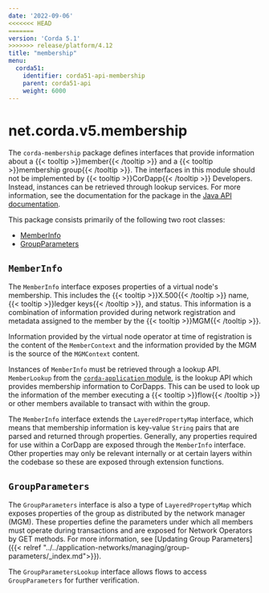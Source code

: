 ```yaml
---
date: '2022-09-06'
<<<<<<< HEAD
=======
version: 'Corda 5.1'
>>>>>>> release/platform/4.12
title: "membership"
menu:
  corda51:
    identifier: corda51-api-membership
    parent: corda51-api
    weight: 6000
---
```

# net.corda.v5.membership
The `corda-membership` package defines interfaces that provide information about a {{< tooltip >}}member{{< /tooltip >}} and a {{< tooltip >}}membership group{{< /tooltip >}}. The interfaces in this module should not be implemented by {{< tooltip >}}CorDapp{{< /tooltip >}} Developers. Instead, instances can be retrieved through lookup services.
For more information, see the documentation for the package in the <a href="/en/api-ref/corda/{{<version-num>}}/net/corda/v5/membership/package-summary.html" target=" blank">Java API documentation</a>.

This package consists primarily of the following two root classes:
* [MemberInfo](#memberinfo)
* [GroupParameters](#groupparameters)

## `MemberInfo`
The `MemberInfo` interface exposes properties of a virtual node's membership. This includes the {{< tooltip >}}X.500{{< /tooltip >}} name, {{< tooltip >}}ledger keys{{< /tooltip >}}, and status. This information is a combination of information provided during network registration and metadata assigned to the member by the {{< tooltip >}}MGM{{< /tooltip >}}.

Information provided by the virtual node operator at time of registration is the content of the `MemberContext` and the information provided by the MGM is the source of the `MGMContext` content.

Instances of `MemberInfo` must be retrieved through a lookup API. `MemberLookup` from the <a href="application/membership.md">`corda-application` module</a>, is the lookup API which provides membership information to CorDapps. This can be used to look up the information of the member executing a {{< tooltip >}}flow{{< /tooltip >}} or other members available to transact with within the group.

The `MemberInfo` interface extends the `LayeredPropertyMap` interface, which means that membership information is key-value `String` pairs that are parsed and returned through properties. Generally, any properties required for use within a CorDapp are exposed through the `MemberInfo` interface. Other properties may only be relevant internally or at certain layers within the codebase so these are exposed through extension functions.


## `GroupParameters`

The `GroupParameters` interface is also a type of `LayeredPropertyMap` which exposes properties of the group as distributed by the network manager (MGM). These properties define the parameters under which all members must operate during transactions and are exposed for Network Operators by GET methods. For more information, see [Updating Group Parameters]({{< relref "../../application-networks/managing/group-parameters/_index.md">}}).

The `GroupParametersLookup` interface allows flows to access `GroupParameters` for further verification.
